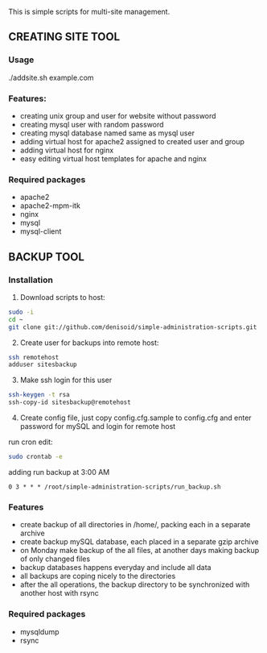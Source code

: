 This is simple scripts for multi-site management.


## CREATING SITE TOOL 

### Usage
  ./addsite.sh example.com


### Features:
- creating unix group and user for website without password
- creating mysql user with random password
- creating mysql database named same as mysql user
- adding virtual host for apache2 assigned to created user and group
- adding virtual host for nginx
- easy editing virtual host templates for apache and nginx


### Required packages
- apache2
- apache2-mpm-itk
- nginx
- mysql
- mysql-client


## BACKUP TOOL 

### Installation

1. Download scripts to host:

```bash
sudo -i
cd ~
git clone git://github.com/denisoid/simple-administration-scripts.git
```

2. Create user for backups into remote host:

```bash
ssh remotehost
adduser sitesbackup
```

3. Make ssh login for this user

```bash
ssh-keygen -t rsa
ssh-copy-id sitesbackup@remotehost
```


4. Create config file, just copy config.cfg.sample to config.cfg and enter password for mySQL and login for remote host


run cron edit:

```bash
sudo crontab -e
```

adding run backup at 3:00 AM

```cron
0 3 * * * /root/simple-administration-scripts/run_backup.sh
```


### Features
- create backup of all directories in /home/, packing each in a separate archive
- create backup mySQL database, each placed in a separate gzip archive
- on Monday make backup of the all files, at another days making backup of only changed files
- backup databases happens everyday and include all data
- all backups are coping nicely to the directories
- after the all operations, the backup directory to be synchronized with another host with rsync

### Required packages
- mysqldump
- rsync


